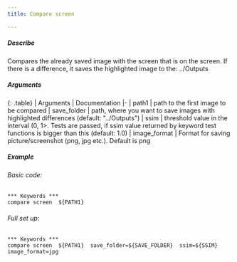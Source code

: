 ```yaml
---
title: Compare screen

---
```

##### Describe
Compares the already saved image with the screen that is on the screen. If there is a difference, it saves the
highlighted image to the: ../Outputs

##### Arguments

<div class="table-responsive">

{: .table}
| Arguments | Documentation
|-
| path1 | path to the first image to be compared
| save_folder | path, where you want to save images with highlighted differences (default: "../Outputs")
| ssim | threshold value in the interval (0, 1>. Tests are passed, if ssim value returned by keyword test functions is bigger than this (default: 1.0)
| image_format | Format for saving picture/screenshot (png, jpg etc.). Default is png

</div>

##### Example

###### Basic code:
```robotframework
*** Keywords ***
compare screen  ${PATH1} 
```

###### Full set up:
```robotframework
*** Keywords ***
compare screen  ${PATH1}  save_folder=${SAVE_FOLDER}  ssim=${SSIM}  image_format=jpg
```
